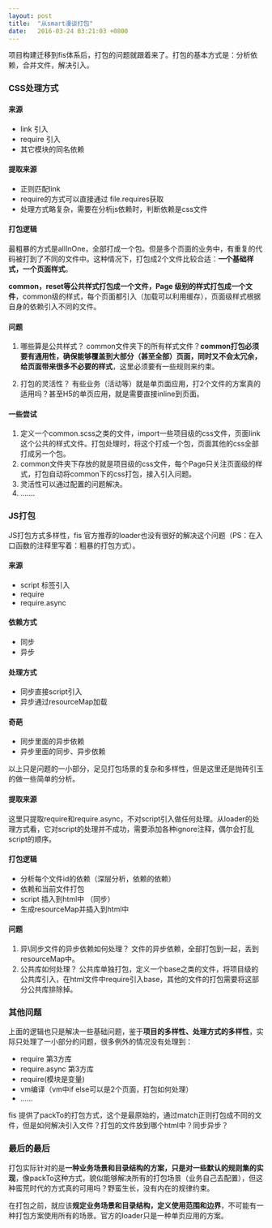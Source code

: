 ```yaml
---
layout: post
title:  "从smart漫谈打包"
date:   2016-03-24 03:21:03 +0800
---
```

项目构建迁移到fis体系后，打包的问题就跟着来了。打包的基本方式是：分析依赖，合并文件，解决引入。


### CSS处理方式

#### 来源

+ link 引入
+ require 引入
+ 其它模块的同名依赖

#### 提取来源

+ 正则匹配link
+ require的方式可以直接通过 file.requires获取
+ 处理方式略复杂，需要在分析js依赖时，判断依赖是css文件

#### 打包逻辑

最粗暴的方式是allInOne，全部打成一个包。但是多个页面的业务中，有重复的代码被打到了不同的文件中。这种情况下，打包成2个文件比较合适：**一个基础样式，一个页面样式**。

**common，reset等公共样式打包成一个文件，Page 级别的样式打包成一个文件**，common级的样式，每个页面都引入（加载可以利用缓存），页面级样式根据自身的依赖引入不同的文件。

#### 问题

1. 哪些算是公共样式？
common文件夹下的所有样式文件？**common打包必须要有通用性，确保能够覆盖到大部分（甚至全部）页面，同时又不会太冗余，给页面带来很多不必要的样式**，这里必须要有一些规则来约束。

2. 打包的灵活性？
有些业务（活动等）就是单页面应用，打2个文件的方案真的适用吗？甚至H5的单页应用，就是需要直接inline到页面。

#### 一些尝试

1. 定义一个common.scss之类的文件，import一些项目级的css文件，页面link这个公共的样式文件。打包处理时，将这个打成一个包，页面其他的css全部打成另一个包。
2. common文件夹下存放的就是项目级的css文件，每个Page只关注页面级的样式，打包自动将common下的css打包，接入引入问题。
3. 灵活性可以通过配置的问题解决。
4. .......

### JS打包

JS打包方式多样性，fis 官方推荐的loader也没有很好的解决这个问题（PS：在入口函数的注释里写着：粗暴的打包方式）。

#### 来源

+ script 标签引入
+ require
+ require.async

#### 依赖方式

+ 同步
+ 异步

#### 处理方式

+ 同步直接script引入
+ 异步通过resourceMap加载

#### 奇葩

+ 同步里面的异步依赖
+ 异步里面的同步、异步依赖

以上只是问题的一小部分，足见打包场景的复杂和多样性，但是这里还是抛砖引玉的做一些简单的分析。

#### 提取来源

这里只提取require和require.async，不对script引入做任何处理。从loader的处理方式看，它对script的处理并不成功，需要添加各种ignore注释，偶尔会打乱script的顺序。

#### 打包逻辑

+ 分析每个文件id的依赖（深层分析，依赖的依赖）
+ 依赖和当前文件打包
+ script 插入到html中  （同步）
+ 生成resourceMap并插入到html中

#### 问题

1. 异\同步文件的异步依赖如何处理？
文件的异步依赖，全部打包到一起，丢到resourceMap中。
2. 公共库如何处理？
公共库单独打包，定义一个base之类的文件，将项目级的公共库引入，在html文件中require引入base，其他的文件的打包需要将这部分公共库排除掉。


### 其他问题

上面的逻辑也只是解决一些基础问题，鉴于**项目的多样性、处理方式的多样性**，实际只处理了一小部分的问题，很多例外的情况没有处理到：
+ require 第3方库
+ require.async 第3方库
+ require(模块是变量)
+ vm编译（vm中if else可以是2个页面，打包如何处理）
+ ......

fis 提供了packTo的打包方式，这个是最原始的，通过match正则打包成不同的文件，但是如何解决引入文件？打包的文件放到哪个html中？同步异步？

### 最后的最后

打包实际针对的是**一种业务场景和目录结构的方案，只是对一些默认的规则集的实现**，像packTo这种方式，貌似能够解决所有的打包场景（业务自己去配置），但这种蛮荒时代的方式真的可用吗？野蛮生长，没有内在的规律约束。

在打包之前，就应该**规定业务场景和目录结构，定义使用范围和边界**，不可能有一种打包方案使用所有的场景。官方的loader只是一种单页应用的方案。

